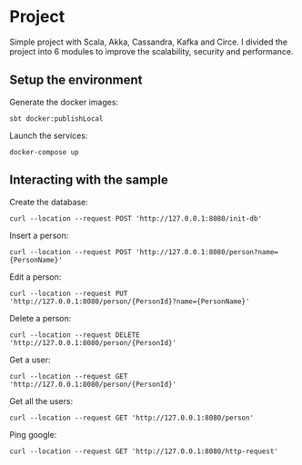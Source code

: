 # Project

Simple project with Scala, Akka, Cassandra, Kafka and Circe. I divided the project into 6 modules to improve the scalability, security and performance.

## Setup the environment

Generate the docker images:

    sbt docker:publishLocal

Launch the services:

    docker-compose up

## Interacting with the sample

Create the database:

    curl --location --request POST 'http://127.0.0.1:8080/init-db'

Insert a person:

    curl --location --request POST 'http://127.0.0.1:8080/person?name={PersonName}'

Edit a person:

    curl --location --request PUT 'http://127.0.0.1:8080/person/{PersonId}?name={PersonName}'

Delete a person:

    curl --location --request DELETE 'http://127.0.0.1:8080/person/{PersonId}'

Get a user:

    curl --location --request GET 'http://127.0.0.1:8080/person/{PersonId}'

Get all the users:

    curl --location --request GET 'http://127.0.0.1:8080/person'

Ping google:

    curl --location --request GET 'http://127.0.0.1:8080/http-request'
